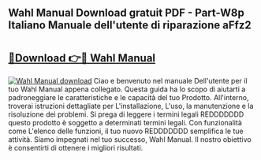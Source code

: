 ## Wahl Manual Download gratuit PDF - Part-W8p Italiano Manuale dell'utente di riparazione aFfz2

# <h2><a href="http://dfavcjv.blite.top/?on=Wahl+Manual">🔗Download 👉🔴 Wahl Manual</a></h2>

[![Wahl Manual download](https://i.imgur.com/lujVjoI.png)](http://dfavcjv.blite.top/?on=Wahl+Manual)
Ciao e benvenuto nel manuale Dell'utente per il tuo Wahl Manual appena collegato. Questa guida ha lo scopo di aiutarti a padroneggiare le caratteristiche e le capacità del tuo Prodotto. All'interno, troverai istruzioni dettagliate per L'installazione, L'uso, la manutenzione e la risoluzione dei problemi. Si prega di leggere i termini legali REDDDDDDD questo prodotto è soggetto a determinati termini legali. Con funzionalità come L'elenco delle funzioni, il tuo nuovo REDDDDDDD semplifica le tue attività. Siamo impegnati nel tuo successo, Wahl Manual. Il nostro obiettivo è consentirti di ottenere i migliori risultati.
